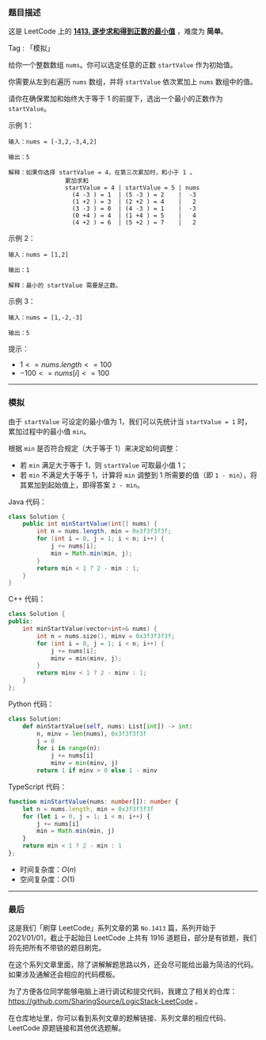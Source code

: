 ### 题目描述

这是 LeetCode 上的 **[1413. 逐步求和得到正数的最小值](https://leetcode.cn/problems/minimum-value-to-get-positive-step-by-step-sum/solution/by-ac_oier-qo4e/)** ，难度为 **简单**。

Tag : 「模拟」



给你一个整数数组 `nums`。你可以选定任意的正数 `startValue` 作为初始值。

你需要从左到右遍历 `nums` 数组，并将 `startValue` 依次累加上 `nums` 数组中的值。

请你在确保累加和始终大于等于 $1$ 的前提下，选出一个最小的正数作为 `startValue`。

示例 1：
```
输入：nums = [-3,2,-3,4,2]

输出：5

解释：如果你选择 startValue = 4，在第三次累加时，和小于 1 。
                累加求和
                startValue = 4 | startValue = 5 | nums
                  (4 -3 ) = 1  | (5 -3 ) = 2    |  -3
                  (1 +2 ) = 3  | (2 +2 ) = 4    |   2
                  (3 -3 ) = 0  | (4 -3 ) = 1    |  -3
                  (0 +4 ) = 4  | (1 +4 ) = 5    |   4
                  (4 +2 ) = 6  | (5 +2 ) = 7    |   2
```
示例 2：
```
输入：nums = [1,2]

输出：1

解释：最小的 startValue 需要是正数。
```
示例 3：
```
输入：nums = [1,-2,-3]

输出：5
```

提示：
* $1 <= nums.length <= 100$
* $-100 <= nums[i] <= 100$

---

### 模拟

由于 `startValue` 可设定的最小值为 $1$，我们可以先统计当 `startValue = 1` 时，累加过程中的最小值 `min`。

根据 `min` 是否符合规定（大于等于 $1$）来决定如何调整：

* 若 `min` 满足大于等于 $1$，则 `startValue` 可取最小值 $1$；
* 若 `min` 不满足大于等于 $1$，计算将 `min` 调整到 $1$ 所需要的值（即 `1 - min`），将其累加到起始值上，即得答案 `2 - min`。

Java 代码：
```Java
class Solution {
    public int minStartValue(int[] nums) {
        int n = nums.length, min = 0x3f3f3f3f;
        for (int i = 0, j = 1; i < n; i++) {
            j += nums[i];
            min = Math.min(min, j);
        }
        return min < 1 ? 2 - min : 1;
    }
}
```
C++ 代码：
```C++
class Solution {
public:
    int minStartValue(vector<int>& nums) {
        int n = nums.size(), minv = 0x3f3f3f3f;
        for (int i = 0, j = 1; i < n; i++) {
            j += nums[i];
            minv = min(minv, j);
        }
        return minv < 1 ? 2 - minv : 1;
    }
};
```
Python 代码：
```Python
class Solution:
    def minStartValue(self, nums: List[int]) -> int:
        n, minv = len(nums), 0x3f3f3f3f
        j = 0
        for i in range(n):
            j += nums[i]
            minv = min(minv, j)
        return 1 if minv > 0 else 1 - minv
```
TypeScript 代码：
```TypeScript
function minStartValue(nums: number[]): number {
    let n = nums.length, min = 0x3f3f3f3f
    for (let i = 0, j = 1; i < n; i++) {
        j += nums[i]
        min = Math.min(min, j)
    }
    return min < 1 ? 2 - min : 1
};
```
* 时间复杂度：$O(n)$
* 空间复杂度：$O(1)$

---

### 最后

这是我们「刷穿 LeetCode」系列文章的第 `No.1413` 篇，系列开始于 2021/01/01，截止于起始日 LeetCode 上共有 1916 道题目，部分是有锁题，我们将先把所有不带锁的题目刷完。

在这个系列文章里面，除了讲解解题思路以外，还会尽可能给出最为简洁的代码。如果涉及通解还会相应的代码模板。

为了方便各位同学能够电脑上进行调试和提交代码，我建立了相关的仓库：https://github.com/SharingSource/LogicStack-LeetCode 。

在仓库地址里，你可以看到系列文章的题解链接、系列文章的相应代码、LeetCode 原题链接和其他优选题解。

